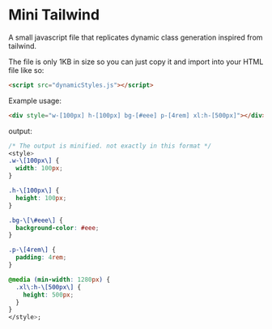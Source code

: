 # Mini Tailwind

A small javascript file that replicates dynamic class generation inspired from tailwind.

The file is only 1KB in size so you can just copy it and import into your HTML file like so:

```html
<script src="dynamicStyles.js"></script>
```

Example usage:

```html
<div style="w-[100px] h-[100px] bg-[#eee] p-[4rem] xl:h-[500px]"></div>
```

output:

```css
/* The output is minified. not exactly in this format */
<style>
.w-\[100px\] {
  width: 100px;
}

.h-\[100px\] {
  height: 100px;
}

.bg-\[\#eee\] {
  background-color: #eee;
}

.p-\[4rem\] {
  padding: 4rem;
}

@media (min-width: 1280px) {
  .xl\:h-\[500px\] {
    height: 500px;
  }
}
</style>;
```
